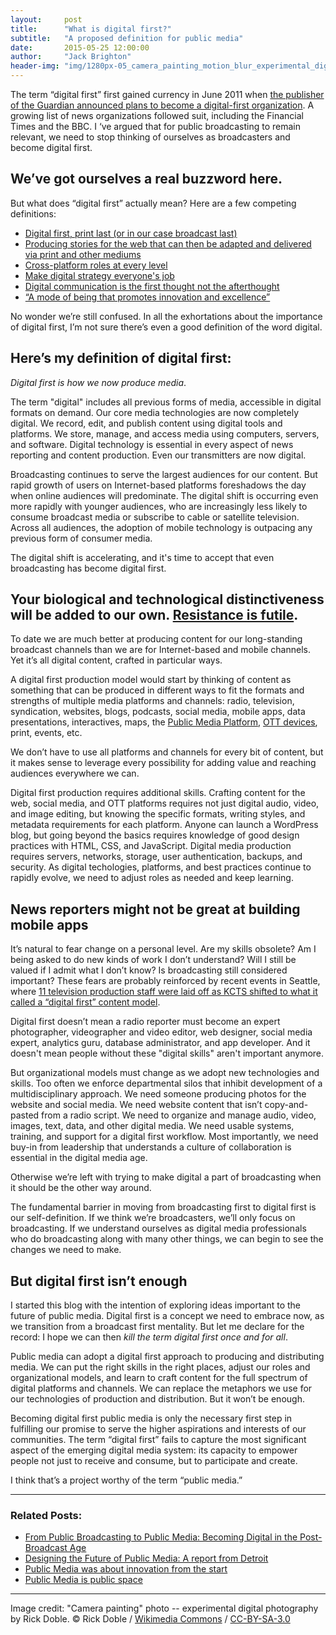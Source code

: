 ```yaml
---
layout:     post
title:      "What is digital first?"
subtitle:   "A proposed definition for public media"
date:       2015-05-25 12:00:00
author:     "Jack Brighton"
header-img: "img/1280px-05_camera_painting_motion_blur_experimental_digital_photography_by_Rick_Doble.jpg"
---
```


The term “digital first” first gained currency in June 2011 when [the publisher of the Guardian announced plans to become a digital-first organization](http://www.theguardian.com/gnm-press-office/guardian-news-media-digital-first-organisation). A growing list of news organizations followed suit, including the Financial Times and the BBC. I ‘ve argued that for public broadcasting to remain relevant, we need to stop thinking of ourselves as broadcasters and become digital first. 

## We’ve got ourselves a real buzzword here. 

But what does “digital first” actually mean? Here are a few competing definitions:

- [Digital first, print last (or in our case broadcast last)](http://www.inma.org/blogs/integrated-advertising-sales/post.cfm/so-what-soes-digital-first-really-mean)
- [Producing stories for the web that can then be adapted and delivered via print and other mediums](http://www.epublishing.com/blogs/1-the-epublishing-blog/post/256-the-digital-first-publishing-strategy--it-s-about-time-)
- [Cross-platform roles at every level](https://www.journalism.co.uk/news/key-lessons-from-digital-first-magazine-leaders/s2/a554179/) 
- [Make digital strategy everyone's job](http://www.huffingtonpost.com/vala-afshar/digital-first_b_4975207.html)
- [Digital communication is the first thought not the afterthought](http://digitalbydefault.com/2012/09/29/digital-thirst/)
- [“A mode of being that promotes innovation and excellence”](http://www.technologyreview.com/view/428072/technology-review-goes-digital-first/)

No wonder we’re still confused. In all the exhortations about the importance of digital first, I’m not sure there’s even a good definition of the word digital.

## Here’s my definition of digital first:

_Digital first is how we now produce media_. 

The term "digital" includes all previous forms of media, accessible in digital formats on demand. Our core media technologies are now completely digital. We record, edit, and publish content using digital tools and platforms. We store, manage, and access media using computers, servers, and software. Digital technology is essential in every aspect of news reporting and content production. Even our transmitters are now digital.

Broadcasting continues to serve the largest audiences for our content. But rapid growth of users on Internet-based platforms foreshadows the day when online audiences will predominate. The digital shift is occurring even more rapidly with younger audiences, who are increasingly less likely to consume broadcast media or subscribe to cable or satellite television. Across all audiences, the adoption of mobile technology is outpacing any previous form of consumer media.

The digital shift is accelerating, and it's time to accept that even broadcasting has become digital first.


## Your biological and technological distinctiveness will be added to our own. [Resistance is futile](http://en.wikipedia.org/wiki/Borg_%28Star_Trek%29).

To date we are much better at producing content for our long-standing broadcast channels than we are for Internet-based and mobile channels. Yet it’s all digital content, crafted in particular ways. 

A digital first production model would start by thinking of content as something that can be produced in different ways to fit the formats and strengths of multiple media platforms and channels: radio, television, syndication, websites, blogs, podcasts, social media, mobile apps, data presentations, interactives, maps, the [Public Media Platform](http://publicmediaplatform.org/), [OTT devices](http://en.wikipedia.org/wiki/Over-the-top_content), print, events, etc. 

We don’t have to use all platforms and channels for every bit of content, but it makes sense to leverage every possibility for adding value and reaching audiences everywhere we can.

Digital first production requires additional skills. Crafting content for the web, social media, and OTT platforms requires not just digital audio, video, and image editing, but knowing the specific formats, writing styles, and metadata requirements for each platform. Anyone can launch a WordPress blog, but going beyond the basics requires knowledge of good design practices with HTML, CSS, and JavaScript. Digital media production requires servers, networks, storage, user authentication, backups, and security. As digital techologies, platforms, and best practices continue to rapidly evolve, we need to adjust roles as needed and keep learning. 

## News reporters might not be great at building mobile apps

It’s natural to fear change on a personal level. Are my skills obsolete? Am I being asked to do new kinds of work I don’t understand? Will I still be valued if I admit what I don’t know? Is broadcasting still considered important? These fears are probably reinforced by recent events in Seattle, where [11 television production staff were laid off as KCTS shifted to what it called a “digital first” content model](http://current.org/2015/04/kcts-in-seattle-switches-to-digital-first-content-approach-cuts-11-employees/). 

Digital first doesn’t mean a radio reporter must become an expert photographer, videographer and video editor, web designer, social media expert, analytics guru, database administrator, and app developer. And it doesn't mean people without these "digital skills" aren't important anymore. 

But organizational models must change as we adopt new technologies and skills. Too often we enforce departmental silos that inhibit development of a multidisciplinary approach. We need someone producing photos for the website and social media. We need website content that isn’t copy-and-pasted from a radio script. We need to organize and manage audio, video, images, text, data, and other digital media. We need usable systems, training, and support for a digital first workflow. Most importantly, we need buy-in from leadership that understands a culture of collaboration is essential in the digital media age. 

Otherwise we’re left with trying to make digital a part of broadcasting when it should be the other way around. 

The fundamental barrier in moving from broadcasting first to digital first is our self-definition. If we think we’re broadcasters, we’ll only focus on broadcasting. If we understand ourselves as digital media professionals who do broadcasting along with many other things, we can begin to see the changes we need to make. 


## But digital first isn’t enough

I started this blog with the intention of exploring ideas important to the future of public media. Digital first is a concept we need to embrace now, as we transition from a broadcast first mentality. But let me declare for the record: I hope we can then _kill the term digital first once and for all_.

Public media can adopt a digital first approach to producing and distributing media. We can put the right skills in the right places, adjust our roles and organizational models, and learn to craft content for the full spectrum of digital platforms and channels. We can replace the metaphors we use for our technologies of production and distribution. But it won’t be enough. 

Becoming digital first public media is only the necessary first step in fulfilling our promise to serve the higher aspirations and interests of our communities. The term “digital first” fails to capture the most significant aspect of the emerging digital media system: its capacity to empower people not just to receive and consume, but to participate and create.  

I think that’s a project worthy of the term “public media.”

---
### Related Posts:
- [From Public Broadcasting to Public Media: Becoming Digital in the Post-Broadcast Age](http://jackbrighton.github.io/2015/05/18/becoming-digital/)
- [Designing the Future of Public Media: A report from Detroit](http://jackbrighton.github.io/2015/05/03/storytelling-workshop/)
- [Public Media was about innovation from the start](http://jackbrighton.github.io/2015/04/23/public-media-innovation/)
- [Public Media is public space](http://jackbrighton.github.io/2015/04/22/public-space/)
---

Image credit: "Camera painting" photo -- experimental digital photography by Rick Doble. © Rick Doble / [Wikimedia Commons](http://commons.wikimedia.org/wiki/File:05_camera_painting_motion_blur_experimental_digital_photography_by_Rick_Doble.jpg) / [CC-BY-SA-3.0](http://creativecommons.org/licenses/by-sa/3.0/)
